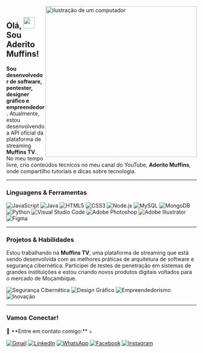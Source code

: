 <img src="https://raw.githubusercontent.com/MicaelliMedeiros/micaellimedeiros/master/image/computer-illustration.png" alt="ilustração de um computador" min-width="400px" max-width="400px" width="400px" align="right">

<h2 align="left">Olá, <img src="https://media.giphy.com/media/hvRJCLFzcasrR4ia7z/giphy.gif" width="30px"> Sou Aderito Muffins!</h2>

<p align="left">
 <strong>Sou desenvolvedor de software, pentester, designer gráfico e empreendedor.</strong>
Atualmente, estou desenvolvendo a API oficial da plataforma de streaming <strong>Muffins TV</strong>.
No meu tempo livre, crio conteúdos técnicos no meu canal do YouTube, <strong>Aderito Muffins</strong>, 
onde compartilho tutoriais e dicas sobre tecnologia.
</p>

---

<h3 align="left">Linguagens & Ferramentas</h3>
<p align="left">
  <img src="https://img.shields.io/badge/JavaScript-F7DF1E?style=for-the-badge&logo=javascript&logoColor=black" alt="JavaScript" />
  <img src="https://img.shields.io/badge/Java-007396?style=for-the-badge&logo=java&logoColor=white" alt="Java" />
  <img src="https://img.shields.io/badge/HTML5-E34F26?style=for-the-badge&logo=html5&logoColor=white" alt="HTML5" />
  <img src="https://img.shields.io/badge/CSS3-1572B6?style=for-the-badge&logo=css3&logoColor=white" alt="CSS3" />
  <img src="https://img.shields.io/badge/Node.js-339933?style=for-the-badge&logo=nodedotjs&logoColor=white" alt="Node.js" />
  <img src="https://img.shields.io/badge/MySQL-4479A1?style=for-the-badge&logo=mysql&logoColor=white" alt="MySQL" />
  <img src="https://img.shields.io/badge/MongoDB-47A248?style=for-the-badge&logo=mongodb&logoColor=white" alt="MongoDB" />
  <img src="https://img.shields.io/badge/Python-3776AB?style=for-the-badge&logo=python&logoColor=white" alt="Python" />
  <img src="https://img.shields.io/badge/Visual_Studio_Code-0078D4?style=for-the-badge&logo=visual%20studio%20code&logoColor=white" alt="Visual Studio Code" />
  <img src="https://img.shields.io/badge/Adobe_Photoshop-31A8FF?style=for-the-badge&logo=adobe%20photoshop&logoColor=white" alt="Adobe Photoshop" />
  <img src="https://img.shields.io/badge/Adobe_Illustrator-FF9A00?style=for-the-badge&logo=adobe%20illustrator&logoColor=white" alt="Adobe Illustrator" />
  <img src="https://img.shields.io/badge/Figma-F24E1E?style=for-the-badge&logo=figma&logoColor=white" alt="Figma" />
</p>

---

<h3 align="left">Projetos & Habilidades</h3>
<p align="left">
  Estou trabalhando na <strong>Muffins TV</strong>, uma plataforma de streaming que está sendo desenvolvida com as melhores práticas de arquitetura de software e segurança cibernética. Participei de testes de penetração em sistemas de grandes instituições e estou criando novos produtos digitais voltados para o mercado de Moçambique.
</p>

<p align="left">
  <img src="https://img.shields.io/badge/Segurança%20Cibernética-%2338B2AC.svg?&style=for-the-badge&logo=cybersecurity&logoColor=white" alt="Segurança Cibernética" />
  <img src="https://img.shields.io/badge/Design%20Gráfico-%23F24E1E.svg?&style=for-the-badge&logo=graphicdesign&logoColor=white" alt="Design Gráfico" />
  <img src="https://img.shields.io/badge/Empreendedorismo-%23FFA500.svg?&style=for-the-badge&logo=entrepreneur&logoColor=white" alt="Empreendedorismo" />
  <img src="https://img.shields.io/badge/Inovação-%2379C143.svg?&style=for-the-badge&logo=innovation&logoColor=white" alt="Inovação" />
</p>

---

<h3 align="left">Vamos Conectar!</h3>
<p align="left">
  💌 **Entre em contato comigo:** ⤵️
</p>

<p align="left">
  <a href="mailto:mufumeaderito@gmail.com" title="Gmail">
  <img src="https://img.shields.io/badge/-Gmail-FF0000?style=flat-square&labelColor=FF0000&logo=gmail&logoColor=white&link=mufumeaderito@gmail.com" alt="Gmail"/></a>
  <a href="https://www.linkedin.com/in/aderito-muffins" title="LinkedIn">
  <img src="https://img.shields.io/badge/-Linkedin-0e76a8?style=flat-square&logo=Linkedin&logoColor=white&link=https://www.linkedin.com/in/aderito-muffins" alt="LinkedIn"/></a>
  <a href="https://api.whatsapp.com/send?phone=258858782674" title="WhatsApp">
  <img src="https://img.shields.io/badge/-WhatsApp-25d366?style=flat-square&labelColor=25d366&logo=whatsapp&logoColor=white&link=https://api.whatsapp.com/send?phone=258858782674" alt="WhatsApp"/></a>
  <a href="https://www.facebook.com/aderitomuffins" title="Facebook">
  <img src="https://img.shields.io/badge/-Facebook-3b5998?style=flat-square&labelColor=3b5998&logo=facebook&logoColor=white&link=https://www.facebook.com/aderitomuffins" alt="Facebook"/></a>
  <a href="https://www.instagram.com/aderito_muffins" title="Instagram">
  <img src="https://img.shields.io/badge/-Instagram-DF0174?style=flat-square&labelColor=DF0174&logo=instagram&logoColor=white&link=https://www.instagram.com/aderito_muffins" alt="Instagram"/></a>
</p>
